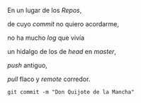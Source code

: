 <p>En un lugar de los <em>Repos</em>,</p>

<p>de cuyo <em>commit</em> no quiero acordarme,</p>

<p>no ha mucho <em>log</em> que vivía</p>

<p>un hidalgo de los de <em>head</em> en <em>master</em>,</p>

<p><em>push</em> antiguo,</p>

<p><em>pull</em> flaco y <em>remote</em> corredor.</p>

<p><code>git commit -m &quot;Don Quijote de la Mancha&quot;</code> </p>